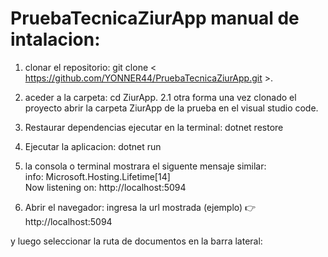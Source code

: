 # PruebaTecnicaZiurApp manual de intalacion:

1. clonar el repositorio:
git clone < https://github.com/YONNER44/PruebaTecnicaZiurApp.git >.

2. aceder a la carpeta:  cd ZiurApp. 
2.1 otra forma una vez clonado el proyecto abrir la carpeta ZiurApp de la prueba en el visual studio code. 

3. Restaurar dependencias ejecutar en la terminal: dotnet restore

4. Ejecutar la aplicacion: dotnet run

5. la consola o terminal mostrara el siguente mensaje similar:  
info: Microsoft.Hosting.Lifetime[14]     
Now listening on: http://localhost:5094

6. Abrir el navegador: ingresa la url mostrada (ejemplo)
👉 http://localhost:5094

y luego seleccionar la ruta de documentos en la barra lateral:
      
